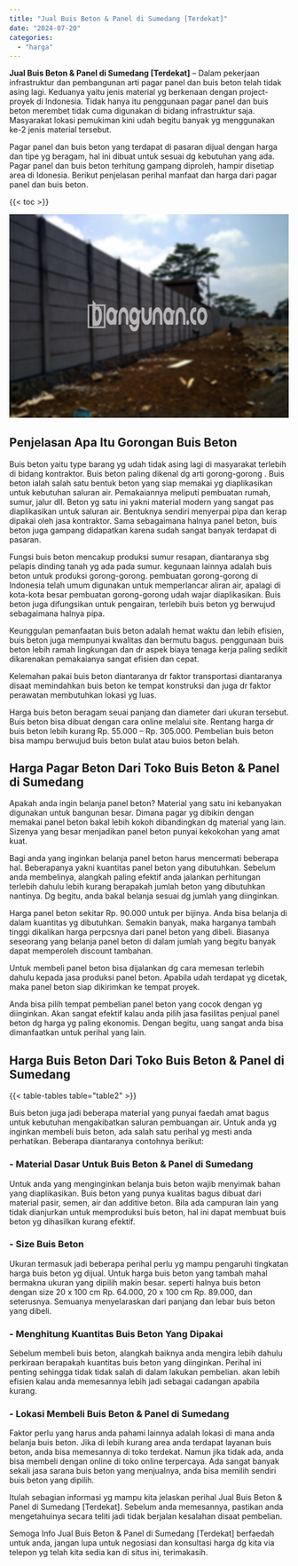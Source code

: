 ```yaml
---
title: "Jual Buis Beton & Panel di Sumedang [Terdekat]"
date: "2024-07-20"
categories: 
  - "harga"
---
```


**Jual Buis Beton & Panel di Sumedang \[Terdekat\]** – Dalam pekerjaan infrastruktur dan pembangunan arti pagar panel dan buis beton telah tidak asing lagi. Keduanya yaitu jenis material yg berkenaan dengan project-proyek di Indonesia. Tidak hanya itu penggunaan pagar panel dan buis beton merembet tidak cuma digunakan di bidang infrastruktur saja. Masyarakat lokasi pemukiman kini udah begitu banyak yg menggunakan ke-2 jenis material tersebut.

Pagar panel dan buis beton yang terdapat di pasaran dijual dengan harga dan tipe yg beragam, hal ini dibuat untuk sesuai dg kebutuhan yang ada. Pagar panel dan buis beton terhitung gampang diproleh, hampir disetiap area di Idonesia. Berikut penjelasan perihal manfaat dan harga dari pagar panel dan buis beton.

{{< toc >}}

![Jual Buis Beton & Panel di Sumedang [Terdekat]](/images/jual-panel-buis-beton-murah-48.png)

## Penjelasan Apa Itu Gorongan Buis Beton

Buis beton yaitu type barang yg udah tidak asing lagi di masyarakat terlebih di bidang kontraktor. Buis beton paling dikenal dg arti gorong-gorong . Buis beton ialah salah satu bentuk beton yang siap memakai yg diaplikasikan untuk kebutuhan saluran air. Pemakaiannya meliputi pembuatan rumah, sumur, jalur dll. Beton yg satu ini yakni material modern yang sangat pas diaplikasikan untuk saluran air. Bentuknya sendiri menyerpai pipa dan kerap dipakai oleh jasa kontraktor. Sama sebagaimana halnya panel beton, buis beton juga gampang didapatkan karena sudah sangat banyak terdapat di pasaran.

Fungsi buis beton mencakup produksi sumur resapan, diantaranya sbg pelapis dinding tanah yg ada pada sumur. kegunaan lainnya adalah buis beton untuk produksi gorong-gorong. pembuatan gorong-gorong di Indonesia telah umum digunakan untuk memperlancar aliran air, apalagi di kota-kota besar pembuatan gorong-gorong udah wajar diaplikasikan. Buis beton juga difungsikan untuk pengairan, terlebih buis beton yg berwujud sebagaimana halnya pipa.

Keunggulan pemanfaatan buis beton adalah hemat waktu dan lebih efisien, buis beton juga mempunyai kwalitas dan bermutu bagus. penggunaan buis beton lebih ramah lingkungan dan dr aspek biaya tenaga kerja paling sedikit dikarenakan pemakaianya sangat efisien dan cepat.

Kelemahan pakai buis beton diantaranya dr faktor transportasi diantaranya disaat memindahkan buis beton ke tempat konstruksi dan juga dr faktor perawatan membutuhkan lokasi yg luas.

Harga buis beton beragam seuai panjang dan diameter dari ukuran tersebut. Buis beton bisa dibuat dengan cara online melalui site. Rentang harga dr buis beton lebih kurang Rp. 55.000 – Rp. 305.000. Pembelian buis beton bisa mampu berwujud buis beton bulat atau buios beton belah.

## Harga Pagar Beton Dari Toko Buis Beton & Panel di Sumedang

Apakah anda ingin belanja panel beton? Material yang satu ini kebanyakan digunakan untuk bangunan besar. Dimana pagar yg dibikin dengan memakai panel beton bakal lebih kokoh dibandingkan dg material yang lain. Sizenya yang besar menjadikan panel beton punyai kekokohan yang amat kuat.

Bagi anda yang inginkan belanja panel beton harus mencermati beberapa hal. Beberapanya yakni kuantitas panel beton yang dibutuhkan. Sebelum anda membelinya, alangkah paling efektif anda jalankan perhitungan terlebih dahulu lebih kurang berapakah jumlah beton yang dibutuhkan nantinya. Dg begitu, anda bakal belanja sesuai dg jumlah yang diinginkan.

Harga panel beton sekitar Rp. 90.000 untuk per bijinya. Anda bisa belanja di dalam kuantitas yg dibutuhkan. Semakin banyak, maka harganya tambah tinggi dikalikan harga perpcsnya dari panel beton yang dibeli. Biasanya seseorang yang belanja panel beton di dalam jumlah yang begitu banyak dapat memperoleh discount tambahan.

Untuk membeli panel beton bisa dijalankan dg cara memesan terlebih dahulu kepada jasa produksi panel beton. Apabila udah terdapat yg dicetak, maka panel beton siap dikirimkan ke tempat proyek.

Anda bisa pilih tempat pembelian panel beton yang cocok dengan yg diinginkan. Akan sangat efektif kalau anda pilih jasa fasilitas penjual panel beton dg harga yg paling ekonomis. Dengan begitu, uang sangat anda bisa dimanfaatkan untuk perihal yang lain.

## Harga Buis Beton Dari Toko Buis Beton & Panel di Sumedang

{{< table-tables table="table2" >}}

Buis beton juga jadi beberapa material yang punyai faedah amat bagus untuk kebutuhan mengakibatkan saluran pembuangan air. Untuk anda yg inginkan membeli buis beton, ada salah satu perihal yg mesti anda perhatikan. Beberapa diantaranya contohnya berikut:

### \- Material Dasar Untuk Buis Beton & Panel di Sumedang

Untuk anda yang menginginkan belanja buis beton wajib menyimak bahan yang diaplikasikan. Buis beton yang punya kualitas bagus dibuat dari material pasir, semen, air dan additive beton. Bila ada campuran lain yang tidak dianjurkan untuk memproduksi buis beton, hal ini dapat membuat buis beton yg dihasilkan kurang efektif.

### \- Size Buis Beton

Ukuran termasuk jadi beberapa perihal perlu yg mampu pengaruhi tingkatan harga buis beton yg dijual. Untuk harga buis beton yang tambah mahal bermakna ukuran yang dipilih makin besar. seperti halnya buis beton dengan size 20 x 100 cm Rp. 64.000, 20 x 100 cm Rp. 89.000, dan seterusnya. Semuanya menyelaraskan dari panjang dan lebar buis beton yang dibeli.

### \- Menghitung Kuantitas Buis Beton Yang Dipakai

Sebelum membeli buis beton, alangkah baiknya anda mengira lebih dahulu perkiraan berapakah kuantitas buis beton yang diinginkan. Perihal ini penting sehingga tidak tidak salah di dalam lakukan pembelian. akan lebih efisien kalau anda memesannya lebih jadi sebagai cadangan apabila kurang.

### \- Lokasi Membeli Buis Beton & Panel di Sumedang

Faktor perlu yang harus anda pahami lainnya adalah lokasi di mana anda belanja buis beton. Jika di lebih kurang area anda terdapat layanan buis beton, anda bisa memesannya di toko terdekat. Namun jika tidak ada, anda bisa membeli dengan online di toko online terpercaya. Ada sangat banyak sekali jasa sarana buis beton yang menjualnya, anda bisa memilih sendiri buis beton yang dipilih.

Itulah sebagian informasi yg mampu kita jelaskan perihal Jual Buis Beton & Panel di Sumedang \[Terdekat\]. Sebelum anda memesannya, pastikan anda mengetahuinya secara teliti jadi tidak berjalan kesalahan disaat pembelian.

Semoga Info Jual Buis Beton & Panel di Sumedang \[Terdekat\] berfaedah untuk anda, jangan lupa untuk negosiasi dan konsultasi harga dg kita via telepon yg telah kita sedia kan di situs ini, terimakasih.
